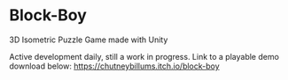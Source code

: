 # Block-Boy
3D Isometric Puzzle Game made with Unity

Active development daily, still a work in progress. Link to a playable demo download below:
https://chutneybillums.itch.io/block-boy
